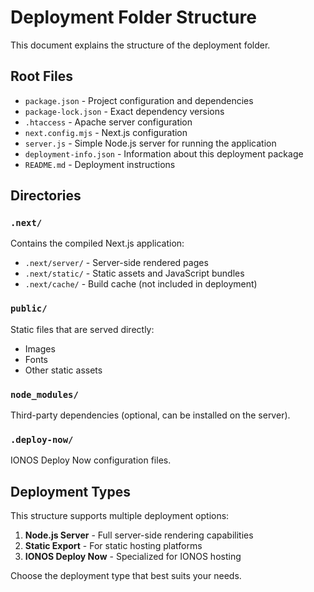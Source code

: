 # Deployment Folder Structure

This document explains the structure of the deployment folder.

## Root Files

- `package.json` - Project configuration and dependencies
- `package-lock.json` - Exact dependency versions
- `.htaccess` - Apache server configuration
- `next.config.mjs` - Next.js configuration
- `server.js` - Simple Node.js server for running the application
- `deployment-info.json` - Information about this deployment package
- `README.md` - Deployment instructions

## Directories

### `.next/`

Contains the compiled Next.js application:
- `.next/server/` - Server-side rendered pages
- `.next/static/` - Static assets and JavaScript bundles
- `.next/cache/` - Build cache (not included in deployment)

### `public/`

Static files that are served directly:
- Images
- Fonts
- Other static assets

### `node_modules/`

Third-party dependencies (optional, can be installed on the server).

### `.deploy-now/`

IONOS Deploy Now configuration files.

## Deployment Types

This structure supports multiple deployment options:

1. **Node.js Server** - Full server-side rendering capabilities
2. **Static Export** - For static hosting platforms
3. **IONOS Deploy Now** - Specialized for IONOS hosting

Choose the deployment type that best suits your needs.


